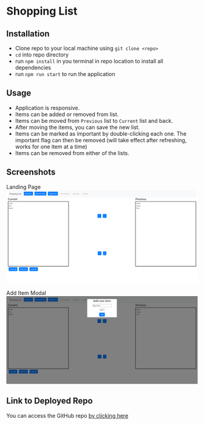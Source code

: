 # Shopping List

## Installation

- Clone repo to your local machine using `git clone <repo>`
- `cd` into repo directory
- run `npm install` in you terminal in repo location to install all dependencies
- run `npm run start` to run the application

## Usage

- Application is responsive.
- Items can be added or removed from list.
- Items can be moved from `Previous` list to `Current` list and back.
- After moving the items, you can save the new list.
- Items can be marked as important by double-clicking each one. The important flag can then be removed (will take effect after refreshing, works for one item at a time)
- Items can be removed from either of the lists.

## Screenshots

Landing Page
![screenshot of landing page](./src/assets/images/shopping-list-landing.png)

Add Item Modal
![screenshot of modal for adding new item](./src/assets/images/shopping-list-modal.png)

## Link to Deployed Repo

You can access the GitHub repo [by clicking here](https://github.com/ttudorandrei/nomuda-shopping-list)
